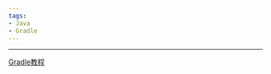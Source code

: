 ```yaml
---
tags:
- Java
- Gradle
---
```

---
[Gradle教程](https://www.bilibili.com/video/BV1yT41137Y7/?vd_source=99b31898c1408d1d4c4fe207c39caefd)